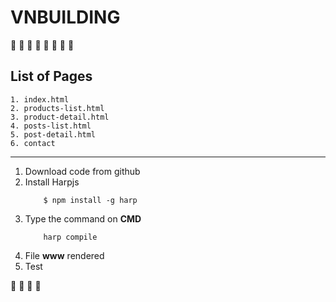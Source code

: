 # VNBUILDING
:rocket: :rocket: :apple: :lemon: :watermelon: :cookie: :peach: :banana:
## List of Pages
    1. index.html
    2. products-list.html 
    3. product-detail.html
    4. posts-list.html
    5. post-detail.html 
    6. contact
----------------------------------------


1. Download code from github
2. Install Harpjs
    ```
        $ npm install -g harp
    ```
3. Type the command on **CMD**
    ```
        harp compile
    ```
4. File **www** rendered
5. Test


:taxi: :taxi: :taxi: :taxi: